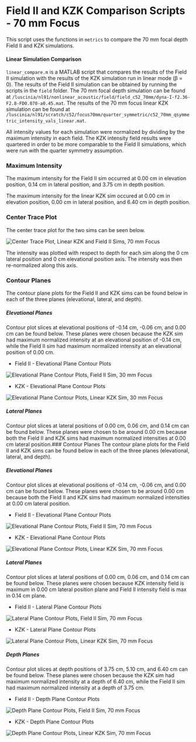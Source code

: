 Field II and KZK Comparison Scripts - 70 mm Focus
=================================================

This script uses the functions in `metrics` to compare the 70 mm focal depth Field II and KZK simulations.

#### Linear Simulation Comparison
`linear_compare.m` is a MATLAB script that compares the results of the Field II simulation with the results of the KZK simulation run in linear mode (β = 0). The results of the Field II simulation can be obtained by running the scripts in the `field` folder. The 70 mm focal depth simulation can be found at `/luscinia/nl91/nonlinear_acoustic/field/field_c52_70mm/dyna-I-f2.36-F2.8-FD0.070-a0.45.mat`. The results of the 70 mm focus linear KZK simulation can be found at `/luscinia/nl91/scratch/c52/focus70mm/quarter_symmetric/c52_70mm_qsymmetric_intensity_vals_linear.mat`.

All intensity values for each simulation were normalized by dividing by the maximum intensity in each field. The KZK intensity field results were quartered in order to be more comparable to the Field II simulations, which were run with the quarter symmetry assumption.

### Maximum Intensity
The maximum intensity for the Field II sim occurred at 0.00 cm in elevation position, 0.14 cm in lateral position, and 3.75 cm in depth position.

The maximum intensity for the linear KZK sim occured at 0.00 cm in elevation position, 0.00 cm in lateral position, and 6.40 cm in depth position.

### Center Trace Plot
The center trace plot for the two sims can be seen below.

![Center Trace Plot, Linear KZK and Field II Sims, 70 mm Focus](https://raw.githubusercontent.com/Ningrui-Li/nonlinear_acoustic/master/comparisons/focus70mm/field_kzk_centertrace_c52_70mm.png)

The intensity was plotted with respect to depth for each sim along the 0 cm lateral position and 0 cm elevational position axis. The intensity was then re-normalized along this axis.

### Contour Planes
The contour plane plots for the Field II and KZK sims can be found below in each of the three planes (elevational, lateral, and depth).

##### Elevational Planes
Contour plot slices at elevational positions of -0.14 cm, -0.06 cm, and 0.00 cm can be found below. These planes were chosen because the KZK sim had maximum normalized intensity at an elevational position of -0.14 cm, while the Field II sim had maximum normalized intensity at an elevational position of 0.00 cm.

 * Field II - Elevational Plane Contour Plots

![Elevational Plane Contour Plots, Field II Sim, 30 mm Focus](https://raw.githubusercontent.com/Ningrui-Li/nonlinear_acoustic/master/comparisons/focus30mm/field2_30mm_elevational.png)

 * KZK - Elevational Plane Contour Plots

![Elevational Plane Contour Plots, Linear KZK Sim, 30 mm Focus](https://raw.githubusercontent.com/Ningrui-Li/nonlinear_acoustic/master/comparisons/focus30mm/kzk_30mm_elevational.png)

##### Lateral Planes
Contour plot slices at lateral positions of 0.00 cm, 0.06 cm, and 0.14 cm can be found below. These planes were chosen to be around 0.00 cm because both the Field II and KZK sims had maximum normalized intensities at 0.00 cm lateral position.### Contour Planes
The contour plane plots for the Field II and KZK sims can be found below in each of the three planes (elevational, lateral, and depth).

##### Elevational Planes
Contour plot slices at elevational positions of -0.14 cm, -0.06 cm, and 0.00 cm can be found below. These planes were chosen to be around 0.00 cm because both the Field II and KZK sims had maximum normalized intensities at 0.00 cm lateral position.

 * Field II - Elevational Plane Contour Plots

![Elevational Plane Contour Plots, Field II Sim, 70 mm Focus](https://raw.githubusercontent.com/Ningrui-Li/nonlinear_acoustic/master/comparisons/focus70mm/field2_70mm_elevational.png)

 * KZK - Elevational Plane Contour Plots

![Elevational Plane Contour Plots, Linear KZK Sim, 70 mm Focus](https://raw.githubusercontent.com/Ningrui-Li/nonlinear_acoustic/master/comparisons/focus70mm/kzk_70mm_elevational.png)

##### Lateral Planes
Contour plot slices at lateral positions of 0.00 cm, 0.06 cm, and 0.14 cm can be found below. These planes were chosen because KZK intensity field is maximum in 0.00 cm lateral position plane and Field II intensity field is max in 0.14 cm plane.

 * Field II - Lateral Plane Contour Plots

![Lateral Plane Contour Plots, Field II Sim, 70 mm Focus](https://raw.githubusercontent.com/Ningrui-Li/nonlinear_acoustic/master/comparisons/focus70mm/field2_70mm_lateral.png)

 * KZK - Lateral Plane Contour Plots

![Lateral Plane Contour Plots, Linear KZK Sim, 70 mm Focus](https://raw.githubusercontent.com/Ningrui-Li/nonlinear_acoustic/master/comparisons/focus70mm/kzk_70mm_lateral.png)

##### Depth Planes
Contour plot slices at depth positions of 3.75 cm, 5.10 cm, and 6.40 cm can be found below. These planes were chosen because the KZK sim had maximum normalized intensity at a depth of 6.40 cm, while the Field II sim had maximum normalized intensity at a depth of 3.75 cm.

 * Field II - Depth Plane Contour Plots

![Depth Plane Contour Plots, Field II Sim, 70 mm Focus](https://raw.githubusercontent.com/Ningrui-Li/nonlinear_acoustic/master/comparisons/focus70mm/field2_70mm_depth.png)

 * KZK - Depth Plane Contour Plots

![Depth Plane Contour Plots, Linear KZK Sim, 70 mm Focus](https://raw.githubusercontent.com/Ningrui-Li/nonlinear_acoustic/master/comparisons/focus70mm/kzk_70mm_depth.png)

